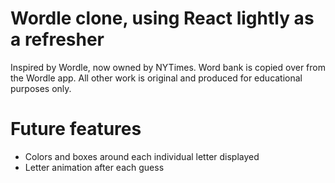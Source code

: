 # Wordle clone, using React lightly as a refresher 

Inspired by Wordle, now owned by NYTimes. Word bank is copied over from the Wordle app. All other work is original and produced for educational purposes only.

# Future features

- Colors and boxes around each individual letter displayed
- Letter animation after each guess
